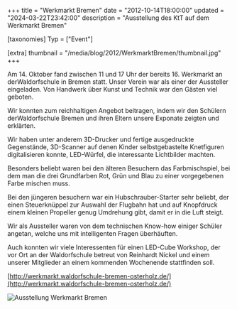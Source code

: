 +++
title = "Werkmarkt Bremen"
date = "2012-10-14T18:00:00"
updated = "2024-03-22T23:42:00"
description = "Ausstellung des KtT auf dem Werkmarkt Bremen"

[taxonomies]
Typ = ["Event"]

[extra]
thumbnail = "/media/blog/2012/WerkmarktBremen/thumbnail.jpg"
+++

Am 14. Oktober fand zwischen 11 und 17 Uhr der bereits 16. Werkmarkt an derWaldorfschule in Bremen statt. Unser Verein
war als einer der Aussteller eingeladen. Von Handwerk über Kunst und Technik war den Gästen viel geboten.

Wir konnten zum reichhaltigen Angebot beitragen, indem wir den Schülern derWaldorfschule Bremen und ihren Eltern unsere
Exponate zeigten und erklärten.

Wir haben unter anderem 3D-Drucker und fertige ausgedruckte Gegenstände, 3D-Scanner auf denen Kinder selbstgebastelte
Knetfiguren digitalisieren konnte, LED-Würfel, die interessante Lichtbilder machten.

Besonders beliebt waren bei den älteren Besuchern das Farbmischspiel, bei dem man die drei Grundfarben Rot, Grün und
Blau zu einer vorgegebenen Farbe mischen muss.

Bei den jüngeren besuchern war ein Hubschrauber-Starter sehr beliebt, der einen Steuerknüppel zur Auswahl der Flugbahn
hat und auf Knopfdruck einem kleinen Propeller genug Umdrehung gibt, damit er in die Luft steigt.

Wir als Aussteller waren von dem technischen Know-how einiger Schüler angetan, welche uns mit intelligenten Fragen
überhäuften.

Auch konnten wir viele Interessenten für einen LED-Cube Workshop, der vor Ort an der Waldorfschule betreut von Reinhardt
Nickel und einem unserer Mitglieder an einem kommenden Wochenende stattfinden soll.

[http://werkmarkt.waldorfschule-bremen-osterholz.de/](http://werkmarkt.waldorfschule-bremen-osterholz.de/)

![Ausstellung Werkmarkt Bremen](../../../media/blog/2012/WerkmarktBremen/img1.jpg)
